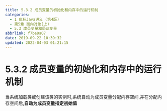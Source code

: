 ```yaml
---
title: 5.3.2 成员变量的初始化和内存中的运行机制
categories: 
  - 1 疯狂Java讲义 (第4版)
  - 第5章 面向对象(上)
  - 5.3 成员变量和局部变量
abbrlink: f7be9a07
date: 2019-09-22 10:39:32
updated: 2022-04-03 01:21:15
---
```

# 5.3.2 成员变量的初始化和内存中的运行机制 #
当系统加载类或创建该类的实例时,系统自动为成员变量分配内存空间,并在分配内存空间后,**自动为成员变量指定初始值**

